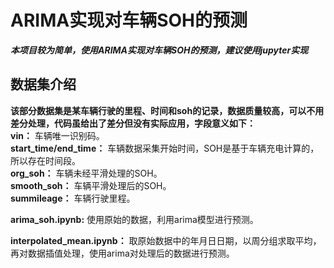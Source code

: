 # ARIMA实现对车辆SOH的预测
***本项目较为简单，使用ARIMA实现对车辆SOH的预测，建议使用jupyter实现***

## 数据集介绍
  **该部分数据集是某车辆行驶的里程、时间和soh的记录，数据质量较高，可以不用差分处理，代码虽给出了差分但没有实际应用，字段意义如下：**  
  **vin：**
  车辆唯一识别码。  
  **start_time/end_time：**
  车辆数据采集开始时间，SOH是基于车辆充电计算的，所以存在时间段。  
  **org_soh：**
  车辆未经平滑处理的SOH。  
  **smooth_soh：**
  车辆平滑处理后的SOH。  
  **summileage：**
  车辆行驶里程。

 **arima_soh.ipynb:**
 使用原始的数据，利用arima模型进行预测。

 **interpolated_mean.ipynb：**
 取原始数据中的年月日日期，以周分组求取平均，再对数据插值处理，使用arima对处理后的数据进行预测。

